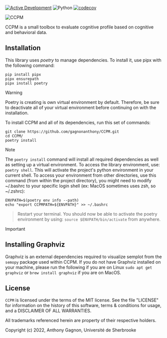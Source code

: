 [![Active Development](https://img.shields.io/badge/Maintenance%20Level-Actively%20Developed-brightgreen.svg)](https://gist.github.com/cheerfulstoic/d107229326a01ff0f333a1d3476e068d)
![Python](https://img.shields.io/badge/Python-3.10%2B-blue)
[![codecov](https://codecov.io/gh/gagnonanthony/CCPM/graph/badge.svg?token=7P0QUI6B8U)](https://codecov.io/gh/gagnonanthony/CCPM)

![CCPM](https://user-images.githubusercontent.com/79757265/225111405-0a5e9a60-4702-4aa7-89fc-d353124dfb63.png)

CCPM is a small toolbox to evaluate cognitive profile based on cognitive and behavioral data. 

## Installation

This library uses *poetry* to manage dependencies. To install it, use pipx with
the following command:

```
pip install pipx
pipx ensurepath
pipx install poetry
```

> [!WARNING]
> Poetry is creating is own virtual environment by default. Therefore, be sure
> to deactivate all of your virtual environment before continuing on with the
> installation.

To install CCPM and all of its dependencies, run this set of commands:

```
git clone https://github.com/gagnonanthony/CCPM.git
cd CCPM/
poetry install
```

> [!NOTE]
> The `poetry install` command will install all required dependencies as well
> as setting up a virtual environment. To access the library environment, use:
> `poetry shell`. This will activate the project's python environment in your
> current shell.
> To access your environment from other directories, use this command (from
> within the project directory), you might need to modify ~/.bashrc to your 
> specific login shell (ex: MacOS sometimes uses zsh, so ~/.zshrc):
```
ENVPATH=$(poetry env info --path)
echo "export CCPMPATH=${ENVPATH}" >> ~/.bashrc
```
> Restart your terminal. You should now be able to activate the poetry
> environment by using: `source $ENVPATH/bin/activate` from anywhere.

> [!IMPORTANT]
> ## Installing Graphviz
> Graphviz is an external dependencies required to visualize semplot from the
> ``semopy`` package used within CCPM. If you do not have Graphviz installed on
> your machine, please run the following if you are on Linux `sudo apt get graphviz`
> or `brew install graphviz` if you are on MacOS. 

## License

``CCPM`` is licensed under the terms of the MIT license. See the file
"LICENSE" for information on the history of this software, terms & conditions
for usage, and a DISCLAIMER OF ALL WARRANTIES.

All trademarks referenced herein are property of their respective holders.

Copyright (c) 2022, Anthony Gagnon,
Université de Sherbrooke
